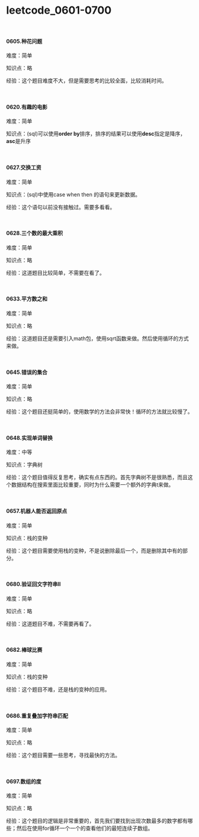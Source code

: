 # leetcode_0601-0700

<br/>

#### 0605.种花问题

难度：简单

知识点：略

经验：这个题目难度不大，但是需要思考的比较全面，比较消耗时间。

<br/>

#### 0620.有趣的电影

难度：简单

知识点：(sql)可以使用**order by**排序，排序的结果可以使用**desc**指定是降序，**asc**是升序

<br/>

#### 0627.交换工资

难度：简单

知识点：(sql)中使用case when then 的语句来更新数据。

经验：这个语句以前没有接触过。需要多看看。

<br/>

#### 0628.三个数的最大乘积

难度：简单

知识点：略

经验：这道题目比较简单，不需要在看了。

<br/>

#### 0633.平方数之和

难度：简单

知识点：略

经验：这道题目还是需要引入math包，使用sqrt函数来做。然后使用循环的方式来做。

<br/>

#### 0645.错误的集合

难度：简单

知识点：略

经验：这个题目还挺简单的，使用数学的方法会非常快！循环的方法就比较慢了。

<br/>

#### 0648.实现单词替换

难度：中等

知识点：字典树

经验：这个题目值得反复思考，确实有点东西的。首先字典树不是很熟悉，而且这个数据结构在搜索里面比较重要，同时为什么需要一个额外的字典t来做。

<br/>

#### 0657.机器人能否返回原点

难度：简单

知识点：栈的变种

经验：这个题目需要使用栈的变种，不是说删除最后一个，而是删除其中有的部分。

<br/>

#### 0680.验证回文字符串Ⅱ

难度：简单

知识点：略

经验：这道题目不难，不需要再看了。

<br/>

#### 0682.棒球比赛

难度：简单

知识点：栈的变种

经验：这个题目不难，还是栈的变种的应用。

<br/>

#### 0686.重复叠加字符串匹配

难度：简单

知识点：略

经验：这个题目需要一些思考，寻找最快的方法。

<br/>

#### 0697.数组的度

难度：简单

知识点：略

经验：这个题目的逻辑是非常重要的，首先我们要找到出现次数最多的数字都有哪些；然后在使用for循环一个一个的查看他们的最短连续子数组。